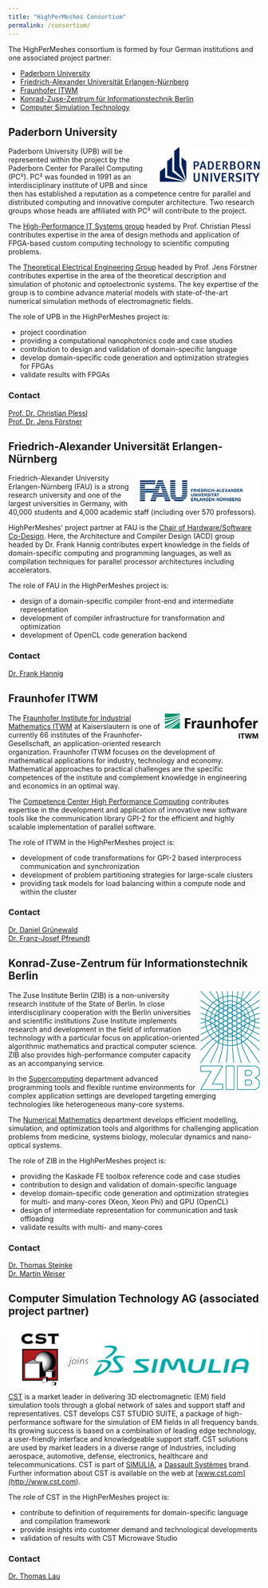 ```yaml
---
title: "HighPerMeshes Consortium"
permalink: /consortium/
---
```


The HighPerMeshes consortium is formed by four German institutions and one associated project partner:

* [Paderborn University](#upb)
* [Friedrich-Alexander Universität Erlangen-Nürnberg](#fau)
* [Fraunhofer ITWM](#itwm)
* [Konrad-Zuse-Zentrum für Informationstechnik Berlin](#zib)
* [Computer Simulation Technology](#cst)

<a name="upb"></a>
## Paderborn University ##

<picture>
<img src="/assets/images/Logo-UPB.png" style="float:right;" width="200" title="Paderborn University Logo">
</picture>

Paderborn University (UPB) will be represented within the project by the Paderborn Center for Parallel Computing (PC²). PC² was founded in 1991 as an interdisciplinary institute of UPB and since then has established a reputation as a competence centre for parallel and distributed computing and innovative computer architecture. Two research groups whose heads are affiliated with PC² will contribute to the project.

The [High-Performance IT Systems group](http://cs.uni-paderborn.de/hit) headed by Prof. Christian Plessl contributes expertise in the area of design methods and application of FPGA-based custom computing technology to scientific computing problems.

The [Theoretical Electrical Engineering Group](http://tet.uni-paderborn.de) headed by Prof. Jens Förstner contributes expertise in the area of the theoretical description and simulation of photonic and optoelectronic systems. The key expertise of the group is to combine advance material models with state-of-the-art numerical simulation methods of electromagnetic fields.

The role of UPB in the HighPerMeshes project is:
* project coordination
* providing a computational nanophotonics code and case studies
* contribution to design and validation of domain-specific language
* develop domain-specific code generation and optimization strategies for FPGAs
* validate results with FPGAs

### Contact ###

[Prof. Dr. Christian Plessl](mailto:christian.plessl@uni-paderborn.de)  
[Prof. Dr. Jens Förstner](mailto:jens.foerstner@uni-paderborn.de)  


<a name="fau"></a>
## Friedrich-Alexander Universität Erlangen-Nürnberg ##

<picture>
<img src="/assets/images/Logo-FAU.png" style="float:right;" title="FAU Logo">
</picture>


Friedrich-Alexander University Erlangen-Nürnberg (FAU) is a strong research university and one of the largest universities in Germany, with 40,000 students and 4,000 academic staff (including over 570 professors).

HighPerMeshes' project partner at FAU is the [Chair of Hardware/Software Co-Design](https://cs12.cms.rrze.uni-erlangen.de/). Here, the Architecture and Compiler Design (ACD) group headed by Dr. Frank Hannig contributes expert knowledge in the fields of domain-specific computing and programming languages, as well as compilation techniques for parallel processor architectures including accelerators.

The role of FAU in the HighPerMeshes project is:
* design of a domain-specific compiler front-end and intermediate representation
* development of compiler infrastructure for transformation and optimization
* development of OpenCL code generation backend

### Contact ###

[Dr. Frank Hannig](mailto:hannig@cs.fau.de)

<a name="itwm"></a>
## Fraunhofer ITWM ##

<picture>
<img src="/assets/images/Logo-ITWM.png" style="float:right;" title="ITWM Logo">
</picture>

The [Fraunhofer Institute for Industrial Mathematics ITWM](https://www.itwm.fraunhofer.de/en) at Kaiserslautern is one of currently 66 institutes of the Fraunhofer-Gesellschaft, an application-oriented research organization. Fraunhofer ITWM focuses on the development of mathematical applications for industry, technology and economy. Mathematical approaches to practical  challenges are the specific competences of the institute and complement knowledge in engineering and economics in an optimal way.

The [Competence Center High Performance Computing](http://www.itwm.fraunhofer.de/abteilungen/hpc.html)
contributes expertise in the development and application of innovative new software tools like the communication library GPI-2 for the efficient and highly scalable implementation of parallel software.

The role of ITWM in the HighPerMeshes project is:
* development of code transformations for GPI-2 based interprocess communication and synchronization
* development of problem partitioning strategies for large-scale clusters
* providing task models for load balancing within a compute node and within the cluster

### Contact ###

[Dr. Daniel Grünewald](mailto:daniel.gruenewald@itwm.fraunhofer.de)  
[Dr. Franz-Josef Pfreundt](mailto:franz-josef.pfreundt@itwm.fraunhofer.de)  


<a name="zib"></a>
## Konrad-Zuse-Zentrum für Informationstechnik Berlin ##

<picture>
<img src="/assets/images/Logo-ZIB.png" width="120" style="float:right;" title="FAU Logo">
</picture>

The Zuse Institute Berlin (ZIB) is a non-university research institute of the State of Berlin. In close interdisciplinary cooperation with the Berlin universities and scientific institutions Zuse Institute implements research and development in the field of information technology with a particular focus on application-oriented algorithmic mathematics and practical computer science. ZIB also provides high-performance computer capacity as an accompanying service.

In the [Supercomputing](http://www.zib.de/institute/parallel-and-distributed-computing/supercomputing) department advanced programming tools and flexible runtime environments for complex application settings are developed targeting emerging technologies like heterogeneous many-core systems.

The [Numerical Mathematics](http://www.zib.de/numeric) department develops efficient modelling, simulation, and optimization tools and algorithms for challenging application problems from medicine, systems biology, molecular dynamics and nano-optical systems.

The role of ZIB in the HighPerMeshes project is:

* providing the Kaskade FE toolbox reference code and case studies
* contribution to design and validation of domain-specific language
* develop domain-specific code generation and optimization strategies
  for multi- and many-cores (Xeon, Xeon Phi) and GPU (OpenCL)
* design of intermediate representation for communication and task
  offloading
* validate results with multi- and many-cores

### Contact ###

[Dr. Thomas Steinke](mailto:steinke@zib.de)  
[Dr. Martin Weiser](mailto:weiser@zib.de)  

<a name="cst"></a>
## Computer Simulation Technology AG (associated project partner) ##

<picture>
<img src="/assets/images/Logo-CST.png" style="float:right;" title="CST Logo">
</picture>

[CST](http://www.cst.com) is a market leader in delivering 3D electromagnetic (EM) field simulation tools through a global network of sales and support staff and representatives. CST develops CST STUDIO SUITE, a package of high-performance software for the simulation of EM fields in all frequency bands. Its growing success is based on a combination of leading edge technology, a user-friendly interface and knowledgeable support staff. CST solutions are used by market leaders in a diverse range of industries, including aerospace, automotive, defense, electronics, healthcare and telecommunications. CST is part of [SIMULIA](http://www.3ds.com/simulia), a [Dassault Systèmes](http://www.3ds.com) brand. Further information about CST is available on the web at [www.cst.com](http://www.cst.com).

The role of CST in the HighPerMeshes project is:
* contribute to definition of requirements for domain-specific language and compilation framework
* provide insights into customer demand and technological developments
* validation of results with CST Microwave Studio

### Contact ###

[Dr. Thomas Lau](mailto:Thomas.LAU@3ds.com)  
